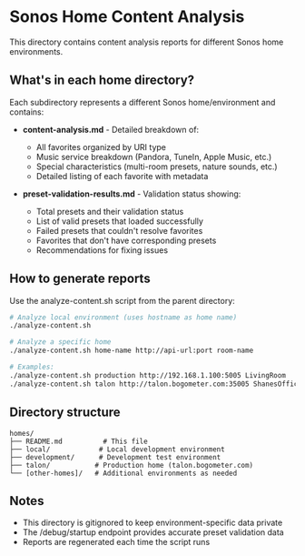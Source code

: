 # Sonos Home Content Analysis

This directory contains content analysis reports for different Sonos home environments.

## What's in each home directory?

Each subdirectory represents a different Sonos home/environment and contains:

- **content-analysis.md** - Detailed breakdown of:
  - All favorites organized by URI type
  - Music service breakdown (Pandora, TuneIn, Apple Music, etc.)
  - Special characteristics (multi-room presets, nature sounds, etc.)
  - Detailed listing of each favorite with metadata

- **preset-validation-results.md** - Validation status showing:
  - Total presets and their validation status
  - List of valid presets that loaded successfully
  - Failed presets that couldn't resolve favorites
  - Favorites that don't have corresponding presets
  - Recommendations for fixing issues

## How to generate reports

Use the analyze-content.sh script from the parent directory:

```bash
# Analyze local environment (uses hostname as home name)
./analyze-content.sh

# Analyze a specific home
./analyze-content.sh home-name http://api-url:port room-name

# Examples:
./analyze-content.sh production http://192.168.1.100:5005 LivingRoom
./analyze-content.sh talon http://talon.bogometer.com:35005 ShanesOfficeSpeakers
```

## Directory structure

```
homes/
├── README.md          # This file
├── local/            # Local development environment
├── development/      # Development test environment
├── talon/           # Production home (talon.bogometer.com)
└── [other-homes]/   # Additional environments as needed
```

## Notes

- This directory is gitignored to keep environment-specific data private
- The /debug/startup endpoint provides accurate preset validation data
- Reports are regenerated each time the script runs